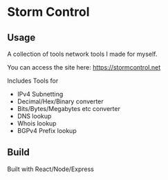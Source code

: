 # Storm Control

## Usage

A collection of tools network tools I made for myself. 

You can access the site here: https://stormcontrol.net

Includes Tools for 

* IPv4 Subnetting
* Decimal/Hex/Binary converter
* Bits/Bytes/Megabytes etc converter
* DNS lookup
* Whois lookup
* BGPv4 Prefix lookup

## Build

Built with React/Node/Express

